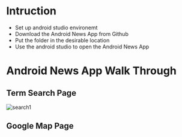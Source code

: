 # Intruction
- Set up android studio environemt
- Download the Android News App from Github
- Put the folder in the desirable location
- Use the android studio to open the Android News App
# Android News App Walk Through
## Term Search Page
![search1](https://github.com/user-attachments/assets/3f67786c-1f9b-44eb-8527-7ac7b1b34b52)
## Google Map Page

